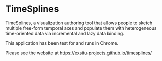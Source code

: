 # TimeSplines

TimeSplines, a visualization authoring tool that allows people to sketch multiple free-form temporal axes and populate them with heterogeneous time-oriented data via incremental and lazy data binding.

This application has been test for and runs in Chrome.

Please see the website at https://exsitu-projects.github.io/timesplines/